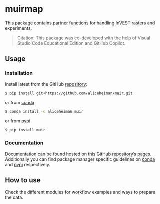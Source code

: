 # muirmap


<!-- WARNING: THIS FILE WAS AUTOGENERATED! DO NOT EDIT! -->

This package contains partner functions for handling InVEST rasters and
experiments.

> Citation: This package was co-developed with the help of Visual Studio
> Code Educational Edition and GitHub Copilot.

## Usage

### Installation

Install latest from the GitHub
[repository](https://github.com/aliceheiman/muir):

``` sh
$ pip install git+https://github.com/aliceheiman/muir.git
```

or from [conda](https://anaconda.org/aliceheiman/muir)

``` sh
$ conda install -c aliceheiman muir
```

or from [pypi](https://pypi.org/project/muir/)

``` sh
$ pip install muir
```

### Documentation

Documentation can be found hosted on this GitHub
[repository](https://github.com/aliceheiman/muir)’s
[pages](https://aliceheiman.github.io/muir/). Additionally you can find
package manager specific guidelines on
[conda](https://anaconda.org/aliceheiman/muir) and
[pypi](https://pypi.org/project/muir/) respectively.

## How to use

Check the different modules for workflow examples and ways to prepare
the data.
